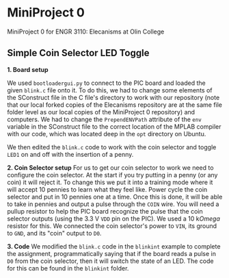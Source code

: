 # MiniProject 0
MiniProject 0 for ENGR 3110: Elecanisms at Olin College

## Simple Coin Selector LED Toggle
**1. Board setup**

  We used `bootloadergui.py` to connect to the PIC board and loaded the given `blink.c` file onto it. To do this, we had to change some elements of the SConstruct file in the C file's directory to work with our repository (note that our local forked copies of the Elecanisms repository are at the same file folder level as our local copies of the MiniProject 0 repository) and computers. We had to change the `PrependENVPath` attribute of the `env` variable in the SConstruct file to the correct location of the MPLAB compiler with our code, which was located deep in the `opt` directory on Ubuntu.

  We then edited the `blink.c` code to work with the coin selector and toggle `LED1` on and off with the insertion of a penny.

**2. Coin Selector setup**
  For us to get our coin selector to work we need to configure the coin selector. At the start if you try putting in a penny (or any coin) it will reject it. To change this we put it into a training mode where it will accept 10 pennies to learn what they feel like. Power cycle the coin selector and put in 10 pennies one at a time. Once this is done, it will be able to take in pennies and output a pulse through the `COIN` wire. You will need a pullup resistor to help the PIC board recognize the pulse that the coin selector outputs (using the 3.3 V `VDD` pin on the PIC). We used a 10 k$Omega$ resistor for this. We connected the coin selector's power to `VIN`, its ground to `GND`, and its "coin" output to `D0`.

**3. Code**
  We modified the `blink.c` code in the `blinkint` example to complete the assignment, programmatically saying that if the board reads a pulse in `D0` from the coin selector, then it will switch the state of an LED. The code for this can be found in the `blinkint` folder.
